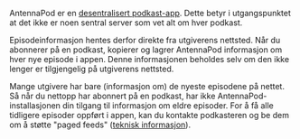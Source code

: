 AntennaPod er en [desentralisert podkast-app](/documentation/general/central-distributed). Dette betyr i utgangspunktet at det ikke er noen sentral server som vet alt om hver podkast.

Episodeinformasjon hentes derfor direkte fra utgiverens nettsted. Når du abonnerer på en podkast, kopierer og lagrer AntennaPod informasjon om hver nye episode i appen. Denne informasjonen beholdes selv om den ikke lenger er tilgjengelig på utgiverens nettsted.

Mange utgivere har bare (informasjon om) de nyeste episodene på nettet. Så når du nettopp har abonnert på en podkast, har ikke AntennaPod-installasjonen din tilgang til informasjon om eldre episoder. For å få alle tidligere episoder oppført i appen, kan du kontakte podkasteren og be dem om å støtte "paged feeds" ([teknisk informasjon](https://datatracker.ietf.org/doc/html/rfc5005#section-3)).
